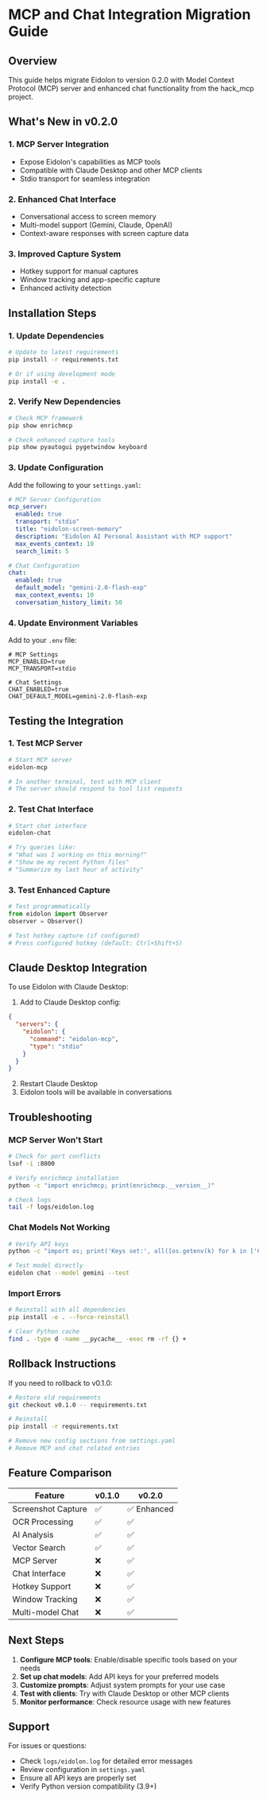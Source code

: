# MCP and Chat Integration Migration Guide

## Overview

This guide helps migrate Eidolon to version 0.2.0 with Model Context Protocol (MCP) server and enhanced chat functionality from the hack_mcp project.

## What's New in v0.2.0

### 1. MCP Server Integration
- Expose Eidolon's capabilities as MCP tools
- Compatible with Claude Desktop and other MCP clients
- Stdio transport for seamless integration

### 2. Enhanced Chat Interface
- Conversational access to screen memory
- Multi-model support (Gemini, Claude, OpenAI)
- Context-aware responses with screen capture data

### 3. Improved Capture System
- Hotkey support for manual captures
- Window tracking and app-specific capture
- Enhanced activity detection

## Installation Steps

### 1. Update Dependencies

```bash
# Update to latest requirements
pip install -r requirements.txt

# Or if using development mode
pip install -e .
```

### 2. Verify New Dependencies

```bash
# Check MCP framework
pip show enrichmcp

# Check enhanced capture tools  
pip show pyautogui pygetwindow keyboard
```

### 3. Update Configuration

Add the following to your `settings.yaml`:

```yaml
# MCP Server Configuration
mcp_server:
  enabled: true
  transport: "stdio"
  title: "eidolon-screen-memory"
  description: "Eidolon AI Personal Assistant with MCP support"
  max_events_context: 10
  search_limit: 5

# Chat Configuration  
chat:
  enabled: true
  default_model: "gemini-2.0-flash-exp"
  max_context_events: 10
  conversation_history_limit: 50
```

### 4. Update Environment Variables

Add to your `.env` file:

```env
# MCP Settings
MCP_ENABLED=true
MCP_TRANSPORT=stdio

# Chat Settings
CHAT_ENABLED=true
CHAT_DEFAULT_MODEL=gemini-2.0-flash-exp
```

## Testing the Integration

### 1. Test MCP Server

```bash
# Start MCP server
eidolon-mcp

# In another terminal, test with MCP client
# The server should respond to tool list requests
```

### 2. Test Chat Interface

```bash
# Start chat interface
eidolon-chat

# Try queries like:
# "What was I working on this morning?"
# "Show me my recent Python files"
# "Summarize my last hour of activity"
```

### 3. Test Enhanced Capture

```python
# Test programmatically
from eidolon import Observer
observer = Observer()

# Test hotkey capture (if configured)
# Press configured hotkey (default: Ctrl+Shift+S)
```

## Claude Desktop Integration

To use Eidolon with Claude Desktop:

1. Add to Claude Desktop config:
```json
{
  "servers": {
    "eidolon": {
      "command": "eidolon-mcp",
      "type": "stdio"
    }
  }
}
```

2. Restart Claude Desktop
3. Eidolon tools will be available in conversations

## Troubleshooting

### MCP Server Won't Start

```bash
# Check for port conflicts
lsof -i :8000

# Verify enrichmcp installation
python -c "import enrichmcp; print(enrichmcp.__version__)"

# Check logs
tail -f logs/eidolon.log
```

### Chat Models Not Working

```bash
# Verify API keys
python -c "import os; print('Keys set:', all([os.getenv(k) for k in ['GEMINI_API_KEY', 'CLAUDE_API_KEY']]))"

# Test model directly
eidolon chat --model gemini --test
```

### Import Errors

```bash
# Reinstall with all dependencies
pip install -e . --force-reinstall

# Clear Python cache
find . -type d -name __pycache__ -exec rm -rf {} +
```

## Rollback Instructions

If you need to rollback to v0.1.0:

```bash
# Restore old requirements
git checkout v0.1.0 -- requirements.txt

# Reinstall
pip install -r requirements.txt

# Remove new config sections from settings.yaml
# Remove MCP and chat related entries
```

## Feature Comparison

| Feature | v0.1.0 | v0.2.0 |
|---------|---------|---------|
| Screenshot Capture | ✅ | ✅ Enhanced |
| OCR Processing | ✅ | ✅ |
| AI Analysis | ✅ | ✅ |
| Vector Search | ✅ | ✅ |
| MCP Server | ❌ | ✅ |
| Chat Interface | ❌ | ✅ |
| Hotkey Support | ❌ | ✅ |
| Window Tracking | ❌ | ✅ |
| Multi-model Chat | ❌ | ✅ |

## Next Steps

1. **Configure MCP tools**: Enable/disable specific tools based on your needs
2. **Set up chat models**: Add API keys for your preferred models
3. **Customize prompts**: Adjust system prompts for your use case
4. **Test with clients**: Try with Claude Desktop or other MCP clients
5. **Monitor performance**: Check resource usage with new features

## Support

For issues or questions:
- Check `logs/eidolon.log` for detailed error messages
- Review configuration in `settings.yaml`
- Ensure all API keys are properly set
- Verify Python version compatibility (3.9+)